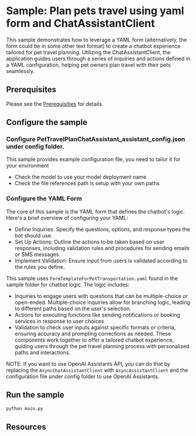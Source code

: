 # Sample: Plan pets travel using yaml form and ChatAssistantClient

This sample demonstrates how to leverage a YAML form (alternatively, the form could be in some other text format) to create a chatbot experience tailored for pet travel planning. Utilizing the ChatAssistantClient, the application guides users through a series of inquiries and actions defined in a YAML configuration, helping pet owners plan travel with their pets seamlessly.

## Prerequisites

Please see the [Prerequisities] for details.

## Configure the sample

### Configure PetTravelPlanChatAssistant_assistant_config.json under config folder.
This sample provides example configuration file, you need to tailor it for your environment
- Check the model to use your model deployment name
- Check the file references path is setup with your own paths

### Configure the YAML Form
The core of this sample is the YAML form that defines the chatbot's logic. Here's a brief overview of configuring your YAML:
- Define Inquiries: Specify the questions, options, and response types the bot should use.
- Set Up Actions: Outline the actions to be taken based on user responses, including validation rules and procedures for sending emails or SMS messages.
- Implement Validation: Ensure input from users is validated according to the rules you define.

This sample uses `FormTemplateForPetTransportation.yaml` found in the sample folder for chatbot logic. The logic includes:

- Inquiries to engage users with questions that can be multiple-choice or open-ended. Multiple-choice inquiries allow for branching logic, leading to different paths based on the user's selection.
- Actions for executing functions like sending notifications or booking services in response to user choices.
- Validation to check user inputs against specific formats or criteria, ensuring accuracy and prompting corrections as needed.
These components work together to offer a tailored chatbot experience, guiding users through the pet travel planning process with personalized paths and interactions.

NOTE: If you want to use OpenAI Assistants API, you can do that by replacing the `AsyncChatAssistantClient` with `AsyncAssistantClient` and the configuration
file under config folder to use OpenAI Assistants.

## Run the sample

```sh
python main.py
```

## Resources

[Prerequisities]: ../../README.md